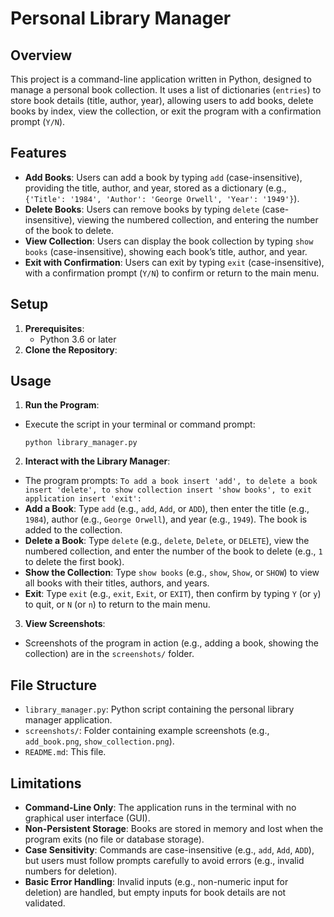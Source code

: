 # Personal Library Manager

## Overview
This project is a command-line application written in Python, designed to manage a personal book collection. It uses a list of dictionaries (`entries`) to store book details (title, author, year), allowing users to add books, delete books by index, view the collection, or exit the program with a confirmation prompt (`Y/N`).

## Features
- **Add Books**: Users can add a book by typing `add` (case-insensitive), providing the title, author, and year, stored as a dictionary (e.g., `{'Title': '1984', 'Author': 'George Orwell', 'Year': '1949'}`).
- **Delete Books**: Users can remove books by typing `delete` (case-insensitive), viewing the numbered collection, and entering the number of the book to delete.
- **View Collection**: Users can display the book collection by typing `show books` (case-insensitive), showing each book’s title, author, and year.
- **Exit with Confirmation**: Users can exit by typing `exit` (case-insensitive), with a confirmation prompt (`Y/N`) to confirm or return to the main menu.

## Setup
1. **Prerequisites**:
   - Python 3.6 or later
2. **Clone the Repository**:

## Usage
1. **Run the Program**:
- Execute the script in your terminal or command prompt:
  ```
  python library_manager.py
  ```
2. **Interact with the Library Manager**:
- The program prompts: `To add a book insert 'add', to delete a book insert 'delete', to show collection insert 'show books', to exit application insert 'exit':`
- **Add a Book**: Type `add` (e.g., `add`, `Add`, or `ADD`), then enter the title (e.g., `1984`), author (e.g., `George Orwell`), and year (e.g., `1949`). The book is added to the collection.
- **Delete a Book**: Type `delete` (e.g., `delete`, `Delete`, or `DELETE`), view the numbered collection, and enter the number of the book to delete (e.g., `1` to delete the first book).
- **Show the Collection**: Type `show books` (e.g., `show`, `Show`, or `SHOW`) to view all books with their titles, authors, and years.
- **Exit**: Type `exit` (e.g., `exit`, `Exit`, or `EXIT`), then confirm by typing `Y` (or `y`) to quit, or `N` (or `n`) to return to the main menu.
3. **View Screenshots**:
- Screenshots of the program in action (e.g., adding a book, showing the collection) are in the `screenshots/` folder.

## File Structure
- `library_manager.py`: Python script containing the personal library manager application.
- `screenshots/`: Folder containing example screenshots (e.g., `add_book.png`, `show_collection.png`).
- `README.md`: This file.

## Limitations
- **Command-Line Only**: The application runs in the terminal with no graphical user interface (GUI).
- **Non-Persistent Storage**: Books are stored in memory and lost when the program exits (no file or database storage).
- **Case Sensitivity**: Commands are case-insensitive (e.g., `add`, `Add`, `ADD`), but users must follow prompts carefully to avoid errors (e.g., invalid numbers for deletion).
- **Basic Error Handling**: Invalid inputs (e.g., non-numeric input for deletion) are handled, but empty inputs for book details are not validated.

